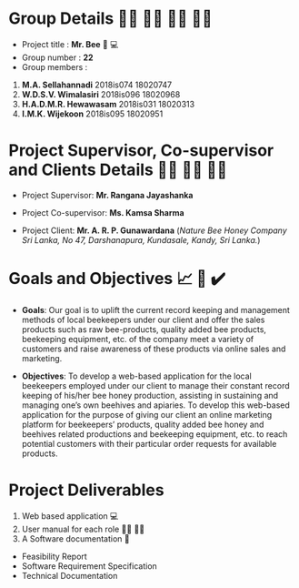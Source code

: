 # Group Details :man_technologist: :woman_technologist: :woman_technologist: :woman_technologist:
* Project title	: **Mr. Bee** :honeybee: :computer:
* Group number	: **22**
* Group members	:
1. **M.A. Sellahannadi** 2018is074 18020747
1. **W.D.S.V. Wimalasiri** 2018is096 18020968
1. **H.A.D.M.R. Hewawasam**	2018is031	18020313
1. **I.M.K. Wijekoon** 2018is095 18020951

# Project Supervisor, Co-supervisor and Clients Details :man_teacher: :woman_teacher: :man_in_tuxedo:

* Project Supervisor: 
**Mr. Rangana Jayashanka**

* Project Co-supervisor:
**Ms. Kamsa Sharma**

* Project Client:
**Mr. A. R. P. Gunawardana**
 (_Nature Bee Honey Company Sri Lanka, No 47, Darshanapura, Kundasale, Kandy, Sri Lanka._)

# Goals and Objectives :chart_with_upwards_trend: :memo: :heavy_check_mark:

* **Goals**:
Our goal is to uplift the current record keeping and management methods of local beekeepers under our client and offer the sales products such as raw bee-products, quality added bee products, beekeeping equipment, etc. of the company meet a variety of customers and raise awareness of these products via online sales and marketing. 

* **Objectives**: 
To develop a web-based application for the local beekeepers employed under our client to manage their constant record keeping of his/her bee honey production, assisting in sustaining and managing one’s own beehives and apiaries.
To develop this web-based application for the purpose of giving our client an online marketing platform for beekeepers’ products, quality added bee honey and beehives related productions and beekeeping equipment, etc. to reach potential customers with their particular order requests for available products.

# Project Deliverables 
1.	Web based application :computer:
1.	User manual for each role :raising_hand_man: :raising_hand_woman:
1.	A Software documentation :page_facing_up:
* Feasibility Report
* Software Requirement Specification
* Technical Documentation





